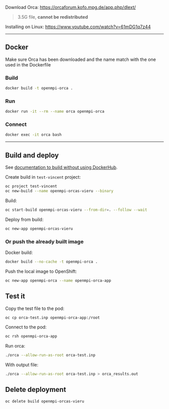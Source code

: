 
Download Orca: https://orcaforum.kofo.mpg.de/app.php/dlext/

> 3.5G file, **cannot be redistributed**

Installing on Linux: https://www.youtube.com/watch?v=61mDG1q7z44

---

## Docker

Make sure Orca has been downloaded and the name match with the one used in the Dockerfile

### Build

```bash
docker build -t openmpi-orca .
```

### Run

```bash
docker run -it --rm --name orca openmpi-orca
```

### Connect

```bash
docker exec -it orca bash
```

---

## Build and deploy

See [documentation to build without using DockerHub](https://maastrichtu-ids.github.io/dsri-documentation/docs/guide-dockerfile-to-openshift).

Create build in `test-vincent` project:

```bash
oc project test-vincent
oc new-build --name openmpi-orcas-vieru --binary
```

Build:

```bash
oc start-build openmpi-orcas-vieru --from-dir=. --follow --wait
```

Deploy from build:

```bash
oc new-app openmpi-orcas-vieru
```

### Or push the already built image

Docker build:

```bash
docker build --no-cache -t openmpi-orca .
```

Push the local image to OpenShift:

```bash
oc new-app openmpi-orca --name openmpi-orca-app
```

## Test it

Copy the test file to the pod:

```bash
oc cp orca-test.inp openmpi-orca-app:/root
```

Connect to the pod:

```bash
oc rsh openmpi-orca-app
```

Run orca:

```bash
./orca --allow-run-as-root orca-test.inp
```

With output file:

```bash
./orca --allow-run-as-root orca-test.inp > orca_results.out
```

## Delete deployment

```bash
oc delete build openmpi-orcas-vieru
```

